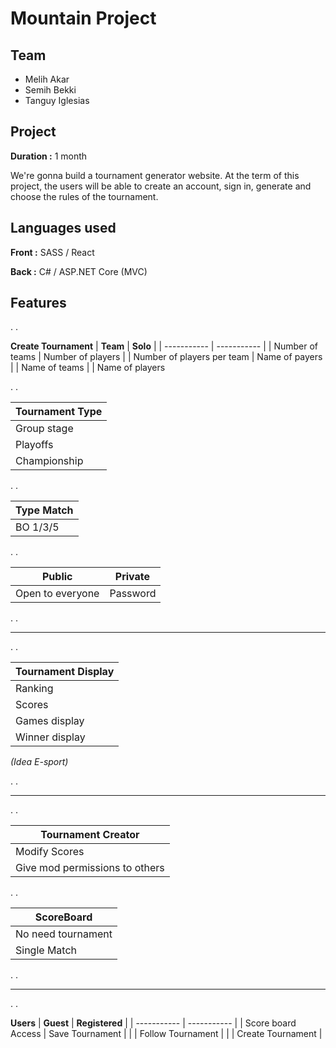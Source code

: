 # Mountain Project

## Team
- Melih Akar
- Semih Bekki
- Tanguy Iglesias


## Project

**Duration :** 1 month

We're gonna build a tournament generator website. 
At the term of this project, the users will be able to create an account, sign in, generate and choose the rules of the tournament.

## Languages used

**Front :** SASS / React

**Back :**  C# / ASP.NET Core (MVC)


## Features
.
.

**Create Tournament**
| **Team** | **Solo** |
| ----------- | ----------- |
| Number of teams  | Number of players |
| Number of players per team | Name of payers |
| Name of teams | 
| Name of players

.
.


| **Tournament Type** |
| ----------- | 
| Group stage  |
| Playoffs |
| Championship |

.
.

| **Type Match** |
| ----------- | 
| BO 1/3/5 |

.
.

| **Public** | **Private** |
| ----------- | ----------- |
|  Open to everyone | Password |

.
.

----

.
.


| **Tournament Display** |
| ----------- | 
| Ranking  |
| Scores |
| Games display |
| Winner display |


*(Idea E-sport)*

.
.

----

.
.

| **Tournament Creator** |
| ----------- | 
| Modify Scores  |
| Give mod permissions to others |

.
.

| **ScoreBoard** |
| ----------- | 
| No need tournament  |
| Single Match |

.
.

----

.
.

**Users**
| **Guest** | **Registered** |
| ----------- | ----------- |
| Score board Access  | Save Tournament |
| | Follow Tournament |
| | Create Tournament | 
